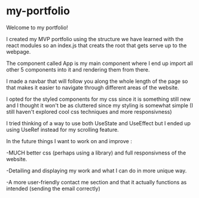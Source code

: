 # my-portfolio

Welcome to my portfolio!

I created my MVP portfolio using the structure we have learned with the react modules so an index.js that creats the root that gets serve up to the webpage.

The component called App is my main component where I end up import all other 5 components into it and rendering them from there.

I made a navbar that will follow you along the whole length of the page so that makes it easier to navigate through different areas of the website.

I opted for the styled components for my css since it is something still new and I thought it won't be as cluttered since my styling is somewhat simple (I still haven't explored cool css techniques and more responsivness)

I tried thinking of a way to use both UseState and UseEffect but I ended up using UseRef instead for my scrolling feature.

In the future things I want to work on and improve :

-MUCH better css (perhaps using a library) and full responsivness of the website.

-Detailing and displaying my work and what I can do in more unique way.

-A more user-friendly contact me section and that it actually functions as intended (sending the email correctly)
